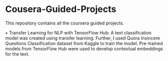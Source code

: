 # Cousera-Guided-Projects

This repository contains all the coursera guided projects.

•	Transfer Learning for NLP with TensorFlow Hub: 
          A text classification model was created using transfer learning. Further, I used Quora Insincere Questions Classification dataset from Kaggle to train the model. Pre-trained models from TensorFlow Hub were used to develop contextual embeddings for the text.
